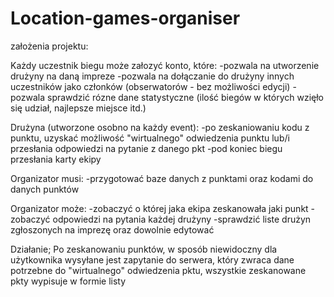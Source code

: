 # Location-games-organiser

założenia projektu:

Każdy uczestnik biegu może załozyć konto, które:
-pozwala na utworzenie drużyny na daną impreze
-pozwala na dołączanie do drużyny innych uczestników jako członków (obserwatorów - bez możliwości edycji)
-pozwala sprawdzić rózne dane statystyczne (ilość biegów w których wzięło się udział, najlepsze miejsce itd.)

Drużyna (utworzone osobno na każdy event):
-po zeskaniowaniu kodu z punktu, uzyskać możliwość "wirtualnego" odwiedzenia punktu lub/i przesłania odpowiedzi na pytanie z danego pkt
-pod koniec biegu przesłania karty ekipy

Organizator musi:
-przygotować baze danych z punktami oraz kodami do danych punktów

Organizator może:
-zobaczyć o której jaka ekipa zeskanowała jaki punkt
-zobaczyć odpowiedzi na pytania każdej drużyny
-sprawdzić liste drużyn zgłoszonych na imprezę oraz dowolnie edytować


Działanie;
Po zeskanowaniu punktów, w sposób niewidoczny dla użytkownika wysyłane jest zapytanie do serwera, który zwraca dane potrzebne do "wirtualnego" odwiedzenia pktu, wszystkie zeskanowane pkty wypisuje w formie listy
